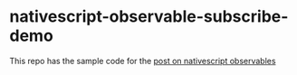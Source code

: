# nativescript-observable-subscribe-demo

This repo has the sample code for the [post on nativescript observables](http://nuvious.com/Blog/2015/5/4/observing-observables-in-nativescript)

